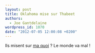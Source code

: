 ```yaml
---
layout: post
title: Oklahoma mise sur Thabeet
authors:
  - Joe Gantdelaine
wordpress_id: 1070
date: "2012-07-05 12:00:08 +0200"
---
```


Ils misent sur
[ma quoi](http://www.lequipe.fr/Basket/Actualites/Oklahoma-mise-sur-thabeet/296361)
? Le monde va mal !
